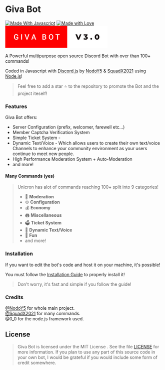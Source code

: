 # Giva Bot

[![Made With Javascript](https://forthebadge.com/images/badges/made-with-javascript.svg)](https://giva-bot.vercel.app)
[![Made with Love](https://forthebadge.com/images/badges/built-with-love.svg)](https://giva-bot.vercel.app)
[![Giva Bot v3.0](https://raw.githubusercontent.com/NodoY5/giva-bot/bee740359594ae09507c5a6d286c840c75bac1f9/assets/readme/pics/svg/image.svg)](https://giva-bot.vercel.app)

A Powerful multipurpose open source Discord Bot with over than 100+ commands!

Coded in Javascript with [Discord.js](https://discord.js.org) by [NodoY5](https://github.com/NodoY5) & [SquadX2021](https://github.com/SquadXX) using [Node.js](https://nodejs.org/)!

> Feel free to add a star ⭐ to the repository to promote the Bot and the project iteself!

### Features

Giva Bot offers:

* Server Configuration \(prefix, welcomer, farewell etc...\)
* Member Captcha Verification System
* Simple Ticket System - 
* Dynamic Text/Voice - Which allows users to create their own text/voice Channels to enhance your community environment as your users continue to meet new people.
* High Performance Moderation System + Auto-Moderation
* and more!

#### Many Commands \(yes\)

> Unicron has alot of commands reaching 100+ split into 9 categories!
>
> * 🚓 **Moderation**
> * ⚙️ **Configuration** 
> * 💰 **Economy**
> * 🖨️ **Miscellaneous**
> * 🗳️ **Ticket System**
> * 🎵 **Dynamic Text/Voice**
> * 👻 **Fun**
> * and more!

### Installation

If you want to edit the bot's code and host it on your machine, it's possible!

You must follow the [Installation Guide](docs/installation.md) to properly install it!

> Don't worry, it's fast and simple if you follow the guide!

### Credits

[@NodoY5](https://github.com/NodoY5) for whole main project.  
[@SquadX2021](https://github.com/SquadXX) for many commands.  
@0_0 for the node.js framework used.

## License

> Giva Bot is licensed under the MIT License . See the file [LICENSE](LICENSE) for more information. If you plan to use any part of this source code in your own bot, I would be grateful if you would include some form of credit somewhere.
